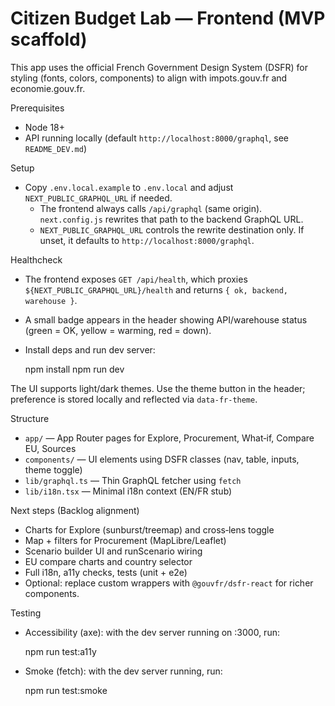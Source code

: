 # Citizen Budget Lab — Frontend (MVP scaffold)

This app uses the official French Government Design System (DSFR) for styling (fonts, colors, components) to align with impots.gouv.fr and economie.gouv.fr.

Prerequisites

- Node 18+
- API running locally (default `http://localhost:8000/graphql`, see `README_DEV.md`)

Setup

- Copy `.env.local.example` to `.env.local` and adjust `NEXT_PUBLIC_GRAPHQL_URL` if needed.
  - The frontend always calls `/api/graphql` (same origin). `next.config.js` rewrites that path to the backend GraphQL URL.
  - `NEXT_PUBLIC_GRAPHQL_URL` controls the rewrite destination only. If unset, it defaults to `http://localhost:8000/graphql`.

Healthcheck

- The frontend exposes `GET /api/health`, which proxies `${NEXT_PUBLIC_GRAPHQL_URL}/health` and returns `{ ok, backend, warehouse }`.
- A small badge appears in the header showing API/warehouse status (green = OK, yellow = warming, red = down).
- Install deps and run dev server:

  npm install
  npm run dev

The UI supports light/dark themes. Use the theme button in the header; preference is stored locally and reflected via `data-fr-theme`.

Structure

- `app/` — App Router pages for Explore, Procurement, What‑if, Compare EU, Sources
- `components/` — UI elements using DSFR classes (nav, table, inputs, theme toggle)
- `lib/graphql.ts` — Thin GraphQL fetcher using `fetch`
- `lib/i18n.tsx` — Minimal i18n context (EN/FR stub)

Next steps (Backlog alignment)

- Charts for Explore (sunburst/treemap) and cross‑lens toggle
- Map + filters for Procurement (MapLibre/Leaflet)
- Scenario builder UI and runScenario wiring
- EU compare charts and country selector
- Full i18n, a11y checks, tests (unit + e2e)
- Optional: replace custom wrappers with `@gouvfr/dsfr-react` for richer components.

Testing

- Accessibility (axe): with the dev server running on :3000, run:

  npm run test:a11y

- Smoke (fetch): with the dev server running, run:

  npm run test:smoke
